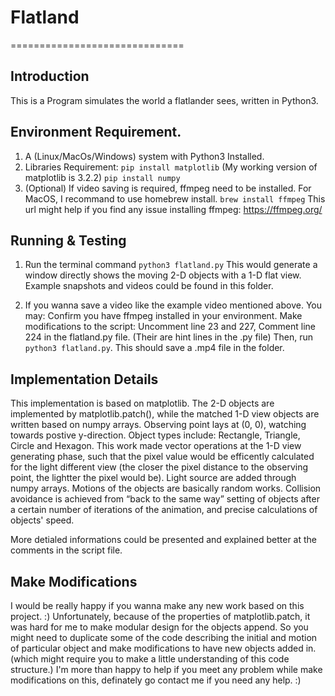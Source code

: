 # Flatland
==============================

Introduction
-------------

This is a Program simulates the world a flatlander sees, written in Python3.

Environment Requirement.
---------------

1. A (Linux/MacOs/Windows) system with Python3 Installed. 
2. Libraries Requirement:
   `pip install matplotlib` (My working version of matplotlib is 3.2.2)
   `pip install numpy`
3. (Optional) If video saving is required, ffmpeg need to be installed.
    For MacOS, I recommand to use homebrew install. `brew install ffmpeg`
    This url might help if you find any issue installing ffmpeg: https://ffmpeg.org/
    
Running & Testing
-------

1. Run the terminal command 
    `python3 flatland.py`
   This would generate a window directly shows the moving 2-D objects with a 1-D flat view.
   Example snapshots and videos could be found in this folder.
   
2. If you wanna save a video like the example video mentioned above. You may:
   Confirm you have ffmpeg installed in your environment.
   Make modifications to the script: Uncomment line 23 and 227, Comment line 224 in the flatland.py file. (Their are hint lines in the .py file)
   Then, run `python3 flatland.py`. This should save a .mp4 file in the folder.

Implementation Details
-----------

This implementation is based on matplotlib. The 2-D objects are implemented by matplotlib.patch(), while the matched 1-D view objects are written based on numpy arrays. Observing point lays at (0, 0), watching towards postive y-direction.
Object types include: Rectangle, Triangle, Circle and Hexagon.
This work made vector operations at the 1-D view generating phase, such that the pixel value would be efficently calculated for the light different view (the closer the pixel distance to the observing point, the lightter the pixel would be).
Light source are added through numpy arrays.
Motions of the objects are basically random works. Collision avoidance is achieved from “back to the same way” setting of objects after a certain number of iterations of the animation, and precise calculations of objects' speed.

More detialed informations could be presented and explained better at the comments in the script file.


Make Modifications
----------------

I would be really happy if you wanna make any new work based on this project. :)
Unfortunately, because of the properties of matplotlib.patch, it was hard for me to make modular design for the objects append. So you might need to duplicate some of the code describing the initial and motion of particular object and make modifications to have new objects added in. (which might require you to make a little understanding of this code structure.) 
I'm more than happy to help if you meet any problem while make modifications on this, definately go contact me if you need any help. :)
